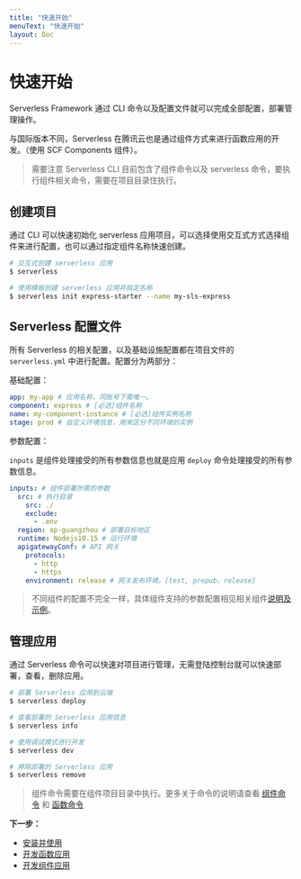```yaml
---
title: "快速开始"
menuText: "快速开始"
layout: Doc
---
```


# 快速开始

Serverless Framework 通过 CLI 命令以及配置文件就可以完成全部配置，部署管理操作。

与国际版本不同，Serverless 在腾讯云也是通过组件方式来进行函数应用的开发。（使用 SCF Components 组件）。

> 需要注意 Serverless CLI 目前包含了组件命令以及 serverless 命令，要执行组件相关命令，需要在项目目录住执行。

## 创建项目

通过 CLI 可以快速初始化 serverless 应用项目，可以选择使用交互式方式选择组件来进行配置，也可以通过指定组件名称快速创建。

```sh
# 交互式创建 serverless 应用
$ serverless

# 使用模板创建 serverless 应用并指定名称
$ serverless init express-starter --name my-sls-express
```

## Serverless 配置文件

所有 Serverless 的相关配置，以及基础设施配置都在项目文件的 `serverless.yml` 中进行配置。配置分为两部分：

基础配置：

```yml
app: my-app # 应用名称，同账号下需唯一。
component: express # [必选]组件名称
name: my-component-instance # [必选]组件实例名称
stage: prod # 自定义环境信息，用来区分不同环境的实例
```

参数配置：

`inputs` 是组件处理接受的所有参数信息也就是应用 `deploy` 命令处理接受的所有参数信息。

```yml
inputs: # 组件部署所需的参数
  src: # 执行目录
    src: ./
    exclude:
      - .env
  region: ap-guangzhou # 部署目标地区
  runtime: Nodejs10.15 # 运行环境
  apigatewayConf: # API 网关
    protocols:
      - http
      - https
    environment: release # 网关发布环境。[test, prepub，release]
```

> 不同组件的配置不完全一样，具体组件支持的参数配置相见相关组件[说明及示例](../components/README)。

## 管理应用

通过 Serverless 命令可以快速对项目进行管理，无需登陆控制台就可以快速部署，查看，删除应用。

```sh
# 部署 Serverless 应用到云端
$ serverless deploy

# 查看部署的 Serverless 应用信息
$ serverless info

# 使用调试模式进行开发
$ serverless dev

# 移除部署的 Serverless 应用
$ serverless remove
```

> 组件命令需要在组件项目目录中执行。更多关于命令的说明请查看 [组件命令](../components/components-commands) 和 [函数命令](../function/function-commands)

**下一步：**

- [安装并使用](./installation)
- [开发函数应用](./function-dev)
- [开发组件应用](./components-dev)
